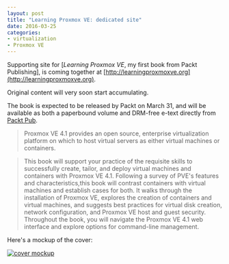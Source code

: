 ```yaml
---
layout: post
title: "Learning Proxmox VE: dedicated site"
date: 2016-03-25
categories:
- virtualization
- Proxmox VE
---
```


Supporting site for [*Learning Proxmox VE*, my first book from Packt Publishing], is coming together at [http://learningproxmoxve.org](http://learningproxmoxve.org).

Original content will very soon start accumulating.

The book is expected to be released by Packt on March 31, and will be available as both a paperbound volume and DRM-free e-text directly from [Packt Pub](https://www.packtpub.com/virtualization-and-cloud/learning-proxmox-ve).

>  Proxmox VE 4.1 provides an open source, enterprise virtualization platform on which to host virtual servers as either virtual machines or containers.

> This book will support your practice of the requisite skills to successfully create, tailor, and deploy virtual machines and containers with Proxmox VE 4.1. Following a survey of PVE's features and characteristics,this book will contrast containers with virtual machines and establish cases for both. It walks through the installation of Proxmox VE, explores the creation of containers and virtual machines, and suggests best practices for virtual disk creation, network configuration, and Proxmox VE host and guest security. Throughout the book, you will navigate the Proxmox VE 4.1 web interface and explore options for command-line management.

Here's a mockup of the cover:

<a href="https://static.packt-cdn.com/products/9781783981786/cover/smaller"><img title="Learning Proxmox VE (Mockup)" alt="cover mockup" src="https://www.packtpub.com/product/learning-proxmox-ve/9781783981786"></a>
